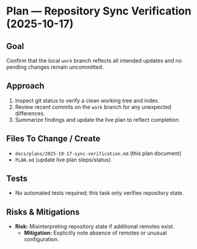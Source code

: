# Plan — Repository Sync Verification (2025-10-17)

## Goal
Confirm that the local `work` branch reflects all intended updates and no pending changes remain uncommitted.

## Approach
1. Inspect git status to verify a clean working tree and index.
2. Review recent commits on the `work` branch for any unexpected differences.
3. Summarize findings and update the live plan to reflect completion.

## Files To Change / Create
- `docs/plans/2025-10-17-sync-verification.md` (this plan document)
- `PLAN.md` (update live plan steps/status)

## Tests
- No automated tests required; this task only verifies repository state.

## Risks & Mitigations
- **Risk:** Misinterpreting repository state if additional remotes exist.
  - **Mitigation:** Explicitly note absence of remotes or unusual configuration.


